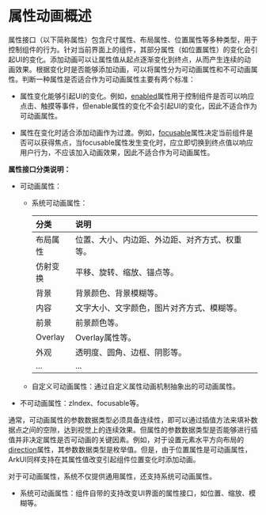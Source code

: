 # 属性动画概述

属性接口（以下简称属性）包含尺寸属性、布局属性、位置属性等多种类型，用于控制组件的行为。针对当前界面上的组件，其部分属性（如位置属性）的变化会引起UI的变化。添加动画可以让属性值从起点逐渐变化到终点，从而产生连续的动画效果。根据变化时是否能够添加动画，可以将属性分为可动画属性和不可动画属性。判断一种属性是否适合作为可动画属性主要有两个标准：

- 属性变化能够引起UI的变化。例如，[enabled](../../../reference/source_zh_cn/arkui-cj/cj-universal-attribute-enable.md#enabledbool)属性用于控制组件是否可以响应点击、触摸等事件，但enable属性的变化不会引起UI的变化，因此不适合作为可动画属性。

- 属性在变化时适合添加动画作为过渡。例如，[focusable](../../../reference/source_zh_cn/arkui-cj/cj-universal-attribute-focus.md#focusablebool)属性决定当前组件是否可以获得焦点，当focusable属性发生变化时，应立即切换到终点值以响应用户行为，不应该加入动画效果，因此不适合作为可动画属性。

**属性接口分类说明：**

- 可动画属性：

    - 系统可动画属性：

      | 分类     | 说明                                           |
      |:-------- | :---------------------------------------------- |
      | 布局属性 | 位置、大小、内边距、外边距、对齐方式、权重等。 |
      | 仿射变换 | 平移、旋转、缩放、锚点等。                     |
      | 背景     | 背景颜色、背景模糊等。                         |
      | 内容     | 文字大小、文字颜色，图片对齐方式、模糊等。     |
      | 前景     | 前景颜色等。                                   |
      | Overlay  | Overlay属性等。                                |
      | 外观     | 透明度、圆角、边框、阴影等。                   |
      | ...      | ...                                            |

    - 自定义可动画属性：通过自定义属性动画机制抽象出的可动画属性。

- 不可动画属性：zIndex、focusable等。

通常，可动画属性的参数数据类型必须具备连续性，即可以通过插值方法来填补数据点之间的空隙，达到视觉上的连续效果。但属性的参数数据类型是否能够进行插值并非决定属性是否可动画的关键因素。例如，对于设置元素水平方向布局的[direction](../../../reference/source_zh_cn/arkui-cj/cj-universal-attribute-location.md#func-directiondirection)属性，其参数数据类型是枚举值。但是，由于位置属性是可动画属性，ArkUI同样支持在其属性值改变引起组件位置变化时添加动画。

对于可动画属性，系统不仅提供通用属性，还支持系统可动画属性。

- 系统可动画属性：组件自带的支持改变UI界面的属性接口，如位置、缩放、模糊等。
